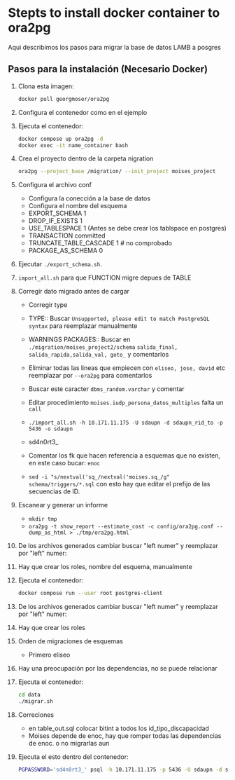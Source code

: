 # Stepts to install docker container to ora2pg

Aqui describimos los pasos para migrar la base de datos LAMB a posgres
## Pasos para la instalación (Necesario Docker)

1. Clona esta imagen:
    ```bash
    docker pull georgmoser/ora2pg
    ```
2. Configura el contenedor como en el ejemplo
3. Ejecuta el contenedor:
    ```bash
    docker compose up ora2pg -d
    docker exec -it name_container bash
    ```
4. Crea el proyecto dentro de la carpeta nigration
    ```bash
    ora2pg --project_base /migration/ --init_project moises_project
    ```
5. Configura el archivo conf
    - Configura la conección a la base de datos
    - Configura el nombre del esquema
    - EXPORT_SCHEMA 1
    - DROP_IF_EXISTS 1
    - USE_TABLESPACE 1 (Antes se debe crear los tablspace en postgres)
    - TRANSACTION	committed
    - TRUNCATE_TABLE_CASCADE 1 # no comprobado
    - PACKAGE_AS_SCHEMA	0
7. Ejecutar `./export_schema.sh`.
7. `import_all.sh` para que FUNCTION migre depues de TABLE
6. Corregir dato migrado antes de cargar
    - Corregir type
    - TYPE:: Buscar `Unsupported, please edit to match PostgreSQL syntax` para reemplazar manualmente

    - WARNINGS PACKAGES:: Buscar en `./migration/moises_project2/schema` `salida_final, salida_rapida,salida_val, goto_` y comentarlos
    - Eliminar todas las lineas que empiecen con `eliseo, jose, david` etc reemplazar por `--ora2pg` para comentarlos
    - Buscar este caracter `dbms_random.varchar` y comentar
    - Editar procedimiento `moises.iudp_persona_datos_multiples` falta un `call`
    - `./import_all.sh -h 10.171.11.175 -U sdaupn -d sdaupn_rid_to -p 5436 -o sdaupn`
    - sd4n0rt3_
    - Comentar los fk que hacen referencia a esquemas que no existen, en este caso bucar: `enoc`
    - `sed -i "s/nextval('sq_/nextval('moises.sq_/g" schema/triggers/*.sql` con esto hay que editar el prefijo de las secuencias de ID.
    
6. Escanear y generar un informe
    - `mkdir tmp`
    - `ora2pg -t show_report --estimate_cost -c config/ora2pg.conf --dump_as_html > ./tmp/ora2pg.html`
4. De los archivos generados cambiar buscar "left numer" y reemplazar por "left" numer:
4. Hay que crear los roles, nombre del esquema, manualmente

4. Ejecuta el contenedor:
    ```bash
    docker compose run --user root postgres-client
    ```
4. De los archivos generados cambiar buscar "left numer" y reemplazar por "left" numer:
4. Hay que crear los roles
3. Orden de migraciones de esquemas
    - Primero eliseo
    
5. Hay una preocupación por las dependencias, no se puede relacionar 
4. Ejecuta el contenedor:
    ```bash
    cd data
    ./migrar.sh
    ```
6. Correciones
    - en table_out.sql colocar bitint a todos los id_tipo_discapacidad
    - Moises depende de enoc, hay que romper todas las dependencias de enoc. o no migrarlas aun
5. Ejecuta el esto dentro del contenedor:
    ```bash
    PGPASSWORD='sd4n0rt3_' psql -h 10.171.11.175 -p 5436 -U sdaupn -d sdaupn_rid_to
    ```
